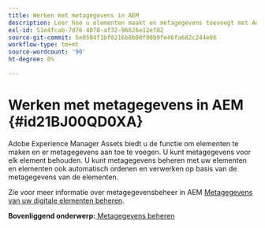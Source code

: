 ```yaml
---
title: Werken met metagegevens in AEM
description: Leer hoe u elementen maakt en metagegevens toevoegt met Adobe Experience Manager Assets. Metagegevens van AEM hulplijnen beheren.
exl-id: 51e4fcab-7d76-4070-af32-96626e12ef82
source-git-commit: 5e0584f1bf0216b8b00f00b9fe46fa682c244e08
workflow-type: tm+mt
source-wordcount: '90'
ht-degree: 0%

---
```


# Werken met metagegevens in AEM {#id21BJ00QD0XA}

Adobe Experience Manager Assets biedt u de functie om elementen te maken en er metagegevens aan toe te voegen. U kunt metagegevens voor elk element behouden. U kunt metagegevens beheren met uw elementen en elementen ook automatisch ordenen en verwerken op basis van de metagegevens van de elementen.

Zie voor meer informatie over metagegevensbeheer in AEM [Metagegevens van uw digitale elementen beheren](https://experienceleague.adobe.com/docs/experience-manager-65/assets/using/metadata.html?lang=en).

**Bovenliggend onderwerp:**[ Metagegevens beheren](manage-metadata.md)
